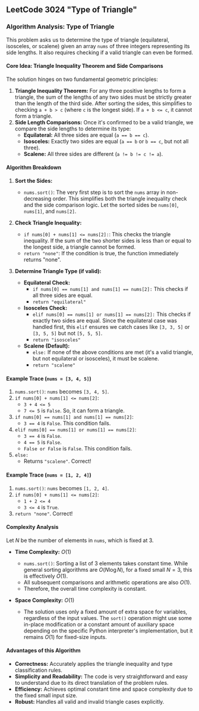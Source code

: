 LeetCode 3024 "Type of Triangle"
---

### **Algorithm Analysis: Type of Triangle**

This problem asks us to determine the type of triangle (equilateral, isosceles, or scalene) given an array `nums` of three integers representing its side lengths. It also requires checking if a valid triangle can even be formed.

#### **Core Idea: Triangle Inequality Theorem and Side Comparisons**

The solution hinges on two fundamental geometric principles:

1.  **Triangle Inequality Theorem:** For any three positive lengths to form a triangle, the sum of the lengths of any two sides must be strictly greater than the length of the third side. After sorting the sides, this simplifies to checking `a + b > c` (where `c` is the longest side). If `a + b <= c`, it cannot form a triangle.
2.  **Side Length Comparisons:** Once it's confirmed to be a valid triangle, we compare the side lengths to determine its type:
    * **Equilateral:** All three sides are equal (`a == b == c`).
    * **Isosceles:** Exactly two sides are equal (`a == b` or `b == c`, but not all three).
    * **Scalene:** All three sides are different (`a != b != c != a`).

#### **Algorithm Breakdown**

1.  **Sort the Sides:**
    * `nums.sort()`: The very first step is to sort the `nums` array in non-decreasing order. This simplifies both the triangle inequality check and the side comparison logic. Let the sorted sides be `nums[0]`, `nums[1]`, and `nums[2]`.

2.  **Check Triangle Inequality:**
    * `if nums[0] + nums[1] <= nums[2]:`: This checks the triangle inequality. If the sum of the two shorter sides is less than or equal to the longest side, a triangle cannot be formed.
    * `return "none"`: If the condition is true, the function immediately returns "none".

3.  **Determine Triangle Type (if valid):**
    * **Equilateral Check:**
        * `if nums[0] == nums[1] and nums[1] == nums[2]:` This checks if all three sides are equal.
        * `return "equilateral"`
    * **Isosceles Check:**
        * `elif nums[0] == nums[1] or nums[1] == nums[2]:` This checks if exactly two sides are equal. Since the equilateral case was handled first, this `elif` ensures we catch cases like `[3, 3, 5]` or `[3, 5, 5]` but not `[5, 5, 5]`.
        * `return "isosceles"`
    * **Scalene (Default):**
        * `else:` If none of the above conditions are met (it's a valid triangle, but not equilateral or isosceles), it must be scalene.
        * `return "scalene"`

#### **Example Trace (`nums = [3, 4, 5]`)**

1.  `nums.sort()`: `nums` becomes `[3, 4, 5]`.
2.  `if nums[0] + nums[1] <= nums[2]`:
    * `3 + 4 <= 5`
    * `7 <= 5` is `False`. So, it can form a triangle.
3.  `if nums[0] == nums[1] and nums[1] == nums[2]`:
    * `3 == 4` is `False`. This condition fails.
4.  `elif nums[0] == nums[1] or nums[1] == nums[2]`:
    * `3 == 4` is `False`.
    * `4 == 5` is `False`.
    * `False or False` is `False`. This condition fails.
5.  `else:`
    * Returns `"scalene"`. Correct!

#### **Example Trace (`nums = [1, 2, 4]`)**

1.  `nums.sort()`: `nums` becomes `[1, 2, 4]`.
2.  `if nums[0] + nums[1] <= nums[2]`:
    * `1 + 2 <= 4`
    * `3 <= 4` is `True`.
3.  `return "none"`. Correct!

#### **Complexity Analysis**

Let $N$ be the number of elements in `nums`, which is fixed at 3.

* **Time Complexity:** $O(1)$
    * `nums.sort()`: Sorting a list of 3 elements takes constant time. While general sorting algorithms are $O(N \log N)$, for a fixed small $N=3$, this is effectively $O(1)$.
    * All subsequent comparisons and arithmetic operations are also $O(1)$.
    * Therefore, the overall time complexity is constant.

* **Space Complexity:** $O(1)$
    * The solution uses only a fixed amount of extra space for variables, regardless of the input values. The `sort()` operation might use some in-place modification or a constant amount of auxiliary space depending on the specific Python interpreter's implementation, but it remains $O(1)$ for fixed-size inputs.

#### **Advantages of this Algorithm**

* **Correctness:** Accurately applies the triangle inequality and type classification rules.
* **Simplicity and Readability:** The code is very straightforward and easy to understand due to its direct translation of the problem rules.
* **Efficiency:** Achieves optimal constant time and space complexity due to the fixed small input size.
* **Robust:** Handles all valid and invalid triangle cases explicitly.
